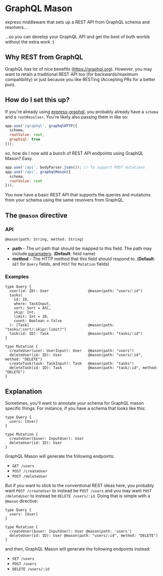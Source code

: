 # GraphQL Mason

express middleware that sets up a REST API from GraphQL schema and resolvers...

...so you can develop your GraphQL API and get the best of both worlds without the extra work :)

## Why REST from GraphQL

GraphQL has  lot of nice benefits (https://graphql.org). However, you may want to retain a traditional REST API too (for backwards/maximum compatibility) or just because you like RESTing (Accepting PRs for a better pun).

## How do I set this up?

If you're already using [express-graphql](https://github.com/graphql/express-graphql), you probably already have a `schema` and a `rootResolver`. You're likely also passing them in like so:

```javascript
app.use('/graphql', graphqlHTTP({
  schema,
  rootValue: root,
  graphiql: true
}));
```

so, how do I now add a bunch of REST API endpoints using GraphQL Mason? Easy.
```javascript
app.use('/api', bodyParser.json()); // To support POST mutations
app.use('/api', graphqlMason({
  schema, 
  rootValue: root
}));
```

You now have a basic REST API that supports the queries and mutations from your schema using the same resolvers from GraphQL.

## The `@mason` directive

### API

`@mason(path: String, method: String)`

* **path** - The url path that should be mapped to this field. The path may include [paramaters](https://github.com/pillarjs/path-to-regexp#parameters). (**Default**: field name)
* **method** - The HTTP method that this field should respond to. (**Default**: `GET` for `Query` fields, and `POST` for `Mutation` fields)

### Examples

```
type Query {
  user(id: ID): User                  @mason(path: "users/:id")
  tasks(
    id: ID,
    where: TaskInput,
    sort: Sort = ASC,
    skip: Int,
    limit: Int = 20,
    count: Boolean = false
  ): [Task]                           @mason(path: "tasks/:sort/:skip/:limit?")
  task(id: ID): Task                  @mason(path: "tasks/:id")
}

type Mutation {
  createUser(user: UserInput): User   @mason(path: "users")
  deleteUser(id: ID): User            @mason(path: "users/:id", method: "DELETE")
  createTask(task: TaskInput): Task   @mason(path: "tasks")
  deleteTask(id: ID): Task            @mason(path: "task/:id", method: "DELETE")
}
```

## Explanation

Sometimes, you'll want to annotate your schema for GraphQL mason specific things. For instance, if you have a schema that looks like this:

```
type Query {
  users: [User]
}

type Mutation {
  createUser($user: InputUser): User
  deleteUser(id: ID): User
}
```

GraphQL Mason will generate the following endpoints:

* `GET /users`
* `POST /createUser`
* `POST /deleteUser`

But if you want to stick to the conventional REST ideas here, you probably want `POST /createUser` to instead be `POST /users` and you may want `POST /deleteUser` to instead be `DELETE /users/:id`. Doing that is simple with a `@mason` directive:

```
type Query {
  users: [User]
}

type Mutation {
  createUser($user: InputUser): User @mason(path: 'users')
  deleteUser(id: ID): User @mason(path: "users/:id", method: "DELETE")
}
```

and then, GraphQL Mason will generate the following endpoints instead:

* `GET /users`
* `POST /users`
* `DELETE /users/:id`